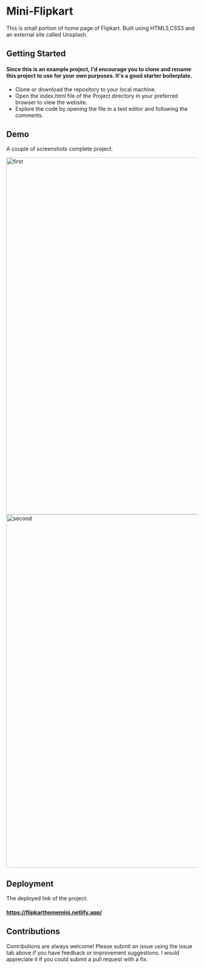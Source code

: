 # Mini-Flipkart

This is small portion of home page of Flipkart. Built using HTML5,CSS3 and an external site called Unsplash. 

## Getting Started

#### Since this is an example project, I'd encourage you to clone and rename this project to use for your own purposes. It's a good starter boilerplate.

* Clone or download the repository to your local machine.
* Open the index.html file of the Project directory in your preferred browser to view the website.
* Explore the code by opening the file in a text editor and following the comments.



## Demo

A couple of screenshots complete project: 

<img width="938" alt="first" src="https://user-images.githubusercontent.com/112818778/219956757-e0797d79-debd-4edd-a135-6b2ea1b8442d.png">


<img width="928" alt="second" src="https://user-images.githubusercontent.com/112818778/219956769-e38e7ede-3cfc-4fa6-b637-83b75d28b510.png">




## Deployment

The deployed link of the project:
#### https://flipkarthomemini.netlify.app/

## Contributions

Contributions are always welcome! Please submit an issue using the issue tab above if you have feedback or improvement suggestions. I would appreciate it if you could submit a pull request with a fix.

